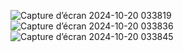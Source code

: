 ![Capture d’écran 2024-10-20 033819](https://github.com/user-attachments/assets/468e4993-1e84-4074-af5e-f6023fa47252)
![Capture d’écran 2024-10-20 033836](https://github.com/user-attachments/assets/3294f8ab-13fa-4d25-9d73-aadaec7462f3)
![Capture d’écran 2024-10-20 033845](https://github.com/user-attachments/assets/905dbe67-64ab-44cd-bc2c-826a6a7186f5)
